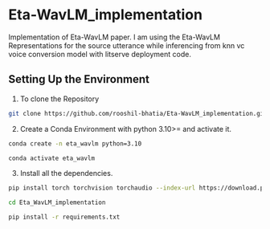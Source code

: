 # Eta-WavLM_implementation
Implementation of Eta-WavLM paper. I am using the Eta-WavLM Representations for the source utterance while inferencing from knn vc voice conversion model with litserve deployment code.

## Setting Up the Environment
1) To clone the Repository
```bash
git clone https://github.com/rooshil-bhatia/Eta-WavLM_implementation.git
```
2) Create a Conda Environment with python 3.10>= and activate it.
```bash
conda create -n eta_wavlm python=3.10
```
```bash
conda activate eta_wavlm
```
3) Install all the dependencies.
```bash
pip install torch torchvision torchaudio --index-url https://download.pytorch.org/whl/cu118
```
```bash
cd Eta_WavLM_implementation
```
```bash
pip install -r requirements.txt
```

